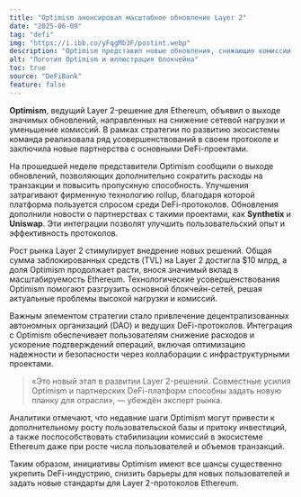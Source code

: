 ```yaml
---
title: "Optimism анонсировал масштабное обновление Layer 2"
date: "2025-06-09"
tag: "defi"
img: "https://i.ibb.co/yFqgMb3F/postint.webp"
description: "Optimism представил новые обновления, снижающие комиссии и повышающие скорость"
alt: "Логотип Optimism и иллюстрация блокчейна"
toc: true
source: "DeFiBank"
feature: false
---
```


**Optimism**, ведущий Layer 2-решение для Ethereum, объявил о выходе значимых обновлений, направленных на снижение сетевой нагрузки и уменьшение комиссий. В рамках стратегии по развитию экосистемы команда реализовала ряд усовершенствований в своем протоколе и заключила новые партнерства с основными DeFi-проектами.

На прошедшей неделе представители Optimism сообщили о выходе обновлений, позволяющих дополнительно сократить расходы на транзакции и повысить пропускную способность. Улучшения затрагивают фирменную технологию rollup, благодаря которой платформа пользуется спросом среди DeFi-протоколов. Обновления дополнили новости о партнерствах с такими проектами, как **Synthetix** и **Uniswap**. Эти интеграции позволят улучшить пользовательский опыт и эффективность протоколов.

Рост рынка Layer 2 стимулирует внедрение новых решений. Общая сумма заблокированных средств (TVL) на Layer 2 достигла $10 млрд, а доля Optimism продолжает расти, внося значимый вклад в масштабируемость Ethereum. Технологические усовершенствования Optimism помогают разгрузить основной блокчейн-сетей, решая актуальные проблемы высокой нагрузки и комиссий.

Важным элементом стратегии стало привлечение децентрализованных автономных организаций (DAO) и ведущих DeFi-протоколов. Интеграция с Optimism обеспечивает пользователям снижение расходов и ускорение подтверждений операций, включая оптимизацию надежности и безопасности через коллаборации с инфраструктурными проектами.

> «Это новый этап в развитии Layer 2-решений. Совместные усилия Optimism и партнерских DeFi-платформ способны задать новую планку для отрасли», — убеждён эксперт рынка.

Аналитики отмечают, что недавние шаги Optimism могут привести к дополнительному росту пользовательской базы и притоку инвестиций, а также поспособствовать стабилизации комиссий в экосистеме Ethereum даже при росте числа пользователей и объемов транзакций.

Таким образом, инициативы Optimism имеют все шансы существенно укрепить DeFi-индустрию, снизить барьеры для новых пользователей и задать новые стандарты для Layer 2-протоколов Ethereum.